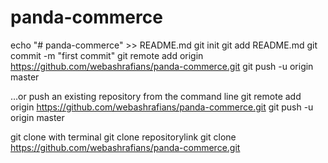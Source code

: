 # panda-commerce
echo "# panda-commerce" >> README.md
git init
git add README.md
git commit -m "first commit"
git remote add origin https://github.com/webashrafians/panda-commerce.git
git push -u origin master
                
…or push an existing repository from the command line
git remote add origin https://github.com/webashrafians/panda-commerce.git
git push -u origin master




git clone with terminal
git clone repositorylink
git clone https://github.com/webashrafians/panda-commerce.git
